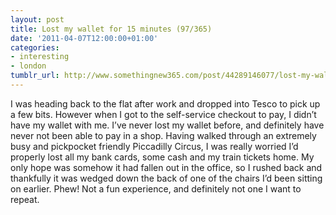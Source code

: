 ```yaml
---
layout: post
title: Lost my wallet for 15 minutes (97/365)
date: '2011-04-07T12:00:00+01:00'
categories:
- interesting
- london
tumblr_url: http://www.somethingnew365.com/post/44289146077/lost-my-wallet-for-15-minutes-97365
---
```

I was heading back to the flat after work and dropped into Tesco to pick up a few bits. However when I got to the self-service checkout to pay, I didn’t have my wallet with me.
I’ve never lost my wallet before, and definitely have never not been able to pay in a shop. Having walked through an extremely busy and pickpocket friendly Piccadilly Circus, I was really worried I’d properly lost all my bank cards, some cash and my train tickets home.
My only hope was somehow it had fallen out in the office, so I rushed back and thankfully it was wedged down the back of one of the chairs I’d been sitting on earlier. Phew!
Not a fun experience, and definitely not one I want to repeat.

